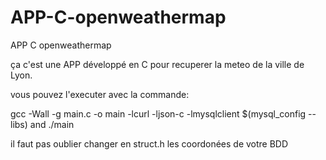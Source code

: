 # APP-C-openweathermap
APP C openweathermap


ça c'est une APP développé en C pour recuperer la meteo de la ville de Lyon.


vous pouvez l'executer avec la commande:

 gcc -Wall -g main.c -o main -lcurl -ljson-c -lmysqlclient $(mysql_config --libs) 
 and
./main


il faut pas oublier changer en struct.h les coordonées de votre BDD
